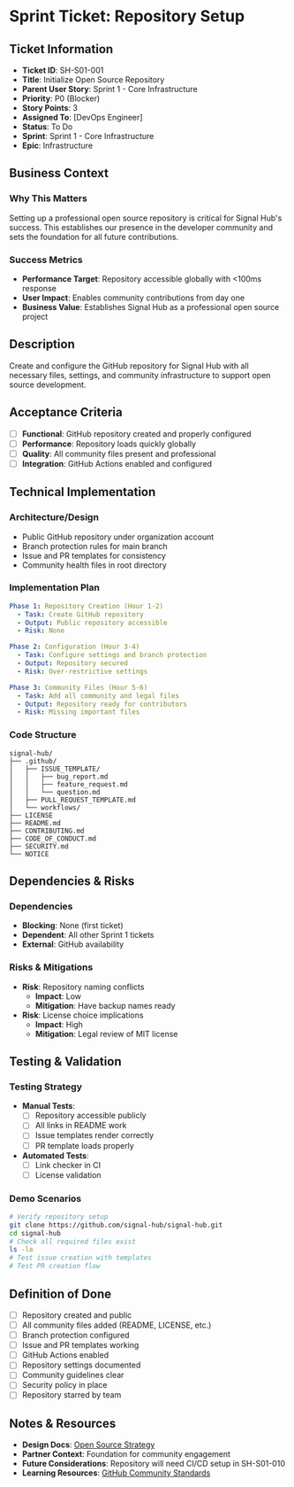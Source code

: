# Sprint Ticket: Repository Setup

## Ticket Information
- **Ticket ID**: SH-S01-001
- **Title**: Initialize Open Source Repository
- **Parent User Story**: Sprint 1 - Core Infrastructure
- **Priority**: P0 (Blocker)
- **Story Points**: 3
- **Assigned To**: [DevOps Engineer]
- **Status**: To Do
- **Sprint**: Sprint 1 - Core Infrastructure
- **Epic**: Infrastructure

## Business Context
### Why This Matters
Setting up a professional open source repository is critical for Signal Hub's success. This establishes our presence in the developer community and sets the foundation for all future contributions.

### Success Metrics
- **Performance Target**: Repository accessible globally with <100ms response
- **User Impact**: Enables community contributions from day one
- **Business Value**: Establishes Signal Hub as a professional open source project

## Description
Create and configure the GitHub repository for Signal Hub with all necessary files, settings, and community infrastructure to support open source development.

## Acceptance Criteria
- [ ] **Functional**: GitHub repository created and properly configured
- [ ] **Performance**: Repository loads quickly globally
- [ ] **Quality**: All community files present and professional
- [ ] **Integration**: GitHub Actions enabled and configured

## Technical Implementation

### Architecture/Design
- Public GitHub repository under organization account
- Branch protection rules for main branch
- Issue and PR templates for consistency
- Community health files in root directory

### Implementation Plan
```yaml
Phase 1: Repository Creation (Hour 1-2)
  - Task: Create GitHub repository
  - Output: Public repository accessible
  - Risk: None

Phase 2: Configuration (Hour 3-4)
  - Task: Configure settings and branch protection
  - Output: Repository secured
  - Risk: Over-restrictive settings

Phase 3: Community Files (Hour 5-6)
  - Task: Add all community and legal files
  - Output: Repository ready for contributors
  - Risk: Missing important files
```

### Code Structure
```
signal-hub/
├── .github/
│   ├── ISSUE_TEMPLATE/
│   │   ├── bug_report.md
│   │   ├── feature_request.md
│   │   └── question.md
│   ├── PULL_REQUEST_TEMPLATE.md
│   └── workflows/
├── LICENSE
├── README.md
├── CONTRIBUTING.md
├── CODE_OF_CONDUCT.md
├── SECURITY.md
└── NOTICE
```

## Dependencies & Risks
### Dependencies
- **Blocking**: None (first ticket)
- **Dependent**: All other Sprint 1 tickets
- **External**: GitHub availability

### Risks & Mitigations
- **Risk**: Repository naming conflicts
  - **Impact**: Low
  - **Mitigation**: Have backup names ready
- **Risk**: License choice implications
  - **Impact**: High
  - **Mitigation**: Legal review of MIT license

## Testing & Validation

### Testing Strategy
- **Manual Tests**: 
  - [ ] Repository accessible publicly
  - [ ] All links in README work
  - [ ] Issue templates render correctly
  - [ ] PR template loads properly
- **Automated Tests**:
  - [ ] Link checker in CI
  - [ ] License validation

### Demo Scenarios
```bash
# Verify repository setup
git clone https://github.com/signal-hub/signal-hub.git
cd signal-hub
# Check all required files exist
ls -la
# Test issue creation with templates
# Test PR creation flow
```

## Definition of Done
- [ ] Repository created and public
- [ ] All community files added (README, LICENSE, etc.)
- [ ] Branch protection configured
- [ ] Issue and PR templates working
- [ ] GitHub Actions enabled
- [ ] Repository settings documented
- [ ] Community guidelines clear
- [ ] Security policy in place
- [ ] Repository starred by team

## Notes & Resources
- **Design Docs**: [Open Source Strategy](../architecture/open-source-strategy.md)
- **Partner Context**: Foundation for community engagement
- **Future Considerations**: Repository will need CI/CD setup in SH-S01-010
- **Learning Resources**: [GitHub Community Standards](https://docs.github.com/en/communities)
